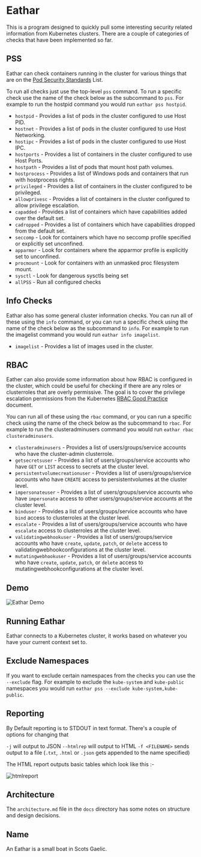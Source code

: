 # Eathar

This is a program designed to quickly pull some interesting security related information from Kubernetes clusters. There are a couple of categories of checks that have been implemented so far.

## PSS

Eathar can check containers running in the cluster for various things that are on the [Pod Security Standards](https://kubernetes.io/docs/concepts/security/pod-security-standards/) List.

To run all checks just use the top-level `pss` command. To run a specific check use the name of the check below as the subcommand to `pss`. For example to run the hostpid command you would run `eathar pss hostpid`.

- `hostpid` - Provides a list of pods in the cluster configured to use Host PID.
- `hostnet` - Provides a list of pods in the cluster configured to use Host Networking.
- `hostipc` - Provides a list of pods in the cluster configured to use Host IPC.
- `hostports` - Provides a list of containers in the cluster configured to use Host Ports.
- `hostpath` - Provides a list of pods that mount host path volumes.
- `hostprocess` - Provides a list of Windows pods and containers that run with hostprocess rights.
- `privileged` - Provides a list of containers in the cluster configured to be privileged.
- `allowprivesc` - Provides a list of containers in the cluster configured to allow privilege escalation.
- `capadded` - Provides a list of containers which have capabilities added over the default set.
- `cadropped` - Provides a list of containers which have capabilities dropped from the default set.
- `seccomp` - Look for containers which have no seccomp profile specified or explicitly set unconfined.
- `apparmor` - Look for containers where the apparmor profile is explicitly set to unconfined.
- `procmount` - Look for containers with an unmasked proc filesystem mount.
- `sysctl` - Look for dangerous sysctls being set
- `allPSS` - Run all configured checks

## Info Checks

Eathar also has some general cluster information checks. You can run all of these using the `info` command, or you can run a specific check using the name of the check below as the subcommand to `info`. For example to run the imagelist command you would run `eathar info imagelist`.

- `imagelist` - Provides a list of images used in the cluster.

## RBAC

Eather can also provide some information about how RBAC is configured in the cluster, which could be useful for checking if there are any roles or clusterroles that are overly permissive. The goal is to cover the privilege escalation permissions from the Kubernetes [RBAC Good Practice](https://kubernetes.io/docs/concepts/security/rbac-good-practices/#privilege-escalation-risks) document.

You can run all of these using the `rbac` command, or you can run a specific check using the name of the check below as the subcommand to `rbac`. For example to run the clusteradminusers command you would run `eathar rbac clusteradminusers`.
 
 - `clusteradminusers` - Provides a list of users/groups/service accounts who have the cluster-admin clusterrole.
 - `getsecretsuser` - Provides a list of users/groups/service accounts who have `GET` or `LIST` access to secrets at the cluster level.
 - `persistentvolumecreationuser` - Provides a list of users/groups/service accounts who have `CREATE` access to persistentvolumes at the cluster level. 
 - `impersonateuser` - Provides a list of users/groups/service accounts who have `impersonate` access to other users/groups/service accounts at the cluster level.
 - `binduser` - Provides a list of users/groups/service accounts who have `bind` access to clusterroles at the cluster level.
 - `escalate` - Provides a list of users/groups/service accounts who have `escalate` access to clusterroles at the cluster level.
 - `validatingwebhookuser` - Provides a list of users/groups/service accounts who have `create`,  `update`, `patch`, or `delete` access to validatingwebhookconfigurations at the cluster level.
 - `mutatingwebhookuser` - Provides a list of users/groups/service accounts who have `create`,  `update`, `patch`, or `delete` access to mutatingwebhookconfigurations at the cluster level.


## Demo

![Eathar Demo](https://user-images.githubusercontent.com/68317/183242375-5420ce90-26aa-4d36-bae0-1583dfec1dd8.gif)

## Running Eathar

Eathar connects to a Kubernetes cluster, it works based on whatever you have your current context set to.

## Exclude Namespaces

If you want to exclude certain namespaces from the checks you can use the `--exclude` flag. For example to exclude the `kube-system` and `kube-public` namespaces you would run `eathar pss --exclude kube-system,kube-public`.

## Reporting

By Default reporting is to STDOUT in text format. There's a couple of options for changing that

`-j` will output to JSON
`--htmlrep` will output to HTML
`-f <FILENAME>` sends output to a file (`.txt`, `.html` or `.json` gets appended to the name specified)

The HTML report outputs basic tables which look like this :-

![htmlreport](https://user-images.githubusercontent.com/68317/216761034-4210f551-baa9-4b55-bc50-5f832de86e53.png)

## Architecture

The `architecture.md` file in the `docs` directory has some notes on structure and design decisions.

## Name

An Eathar is a small boat in Scots Gaelic.